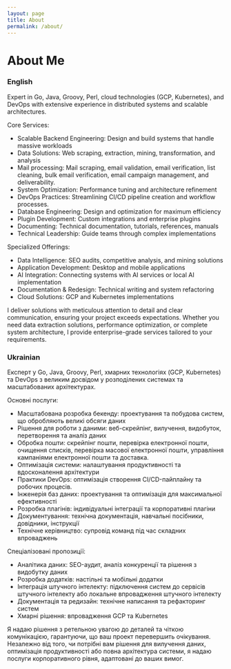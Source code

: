 ```yaml
---
layout: page
title: About
permalink: /about/
---
```


# About Me

### **English**

Expert in Go, Java, Groovy, Perl, cloud technologies (GCP, Kubernetes), and DevOps with extensive experience in distributed systems and scalable architectures.

Core Services:

- Scalable Backend Engineering: Design and build systems that handle massive workloads
- Data Solutions: Web scraping, extraction, mining, transformation, and analysis
- Mail processing: Mail scraping, email validation, email verification, list cleaning, bulk email verification, email campaign management, and deliverability.
- System Optimization: Performance tuning and architecture refinement
- DevOps Practices: Streamlining CI/CD pipeline creation and workflow processes.
- Database Engineering: Design and optimization for maximum efficiency
- Plugin Development: Custom integrations and enterprise plugins
- Documenting: Technical documentation, tutorials, references, manuals
- Technical Leadership: Guide teams through complex implementations

Specialized Offerings:

- Data Intelligence: SEO audits, competitive analysis, and mining solutions
- Application Development: Desktop and mobile applications
- AI Integration: Connecting systems with AI services or local AI implementation
- Documentation & Redesign: Technical writing and system refactoring
- Cloud Solutions: GCP and Kubernetes implementations

I deliver solutions with meticulous attention to detail and clear communication, ensuring your project exceeds expectations.
Whether you need data extraction solutions, performance optimization, or complete system architecture, I provide enterprise-grade services tailored to your requirements.

### **Ukrainian**

Експерт у Go, Java, Groovy, Perl, хмарних технологіях (GCP, Kubernetes) та DevOps з великим досвідом у розподілених системах та масштабованих архітектурах.

Основні послуги:

- Масштабована розробка бекенду: проектування та побудова систем, що обробляють великі обсяги даних
- Рішення для роботи з даними: веб-скрейпінг, вилучення, видобуток, перетворення та аналіз даних
- Обробка пошти: скрейпінг пошти, перевірка електронної пошти, очищення списків, перевірка масової електронної пошти, управління кампаніями електронної пошти та доставка.
- Оптимізація системи: налаштування продуктивності та вдосконалення архітектури
- Практики DevOps: оптимізація створення CI/CD-пайплайну та робочих процесів.
- Інженерія баз даних: проектування та оптимізація для максимальної ефективності
- Розробка плагінів: індивідуальні інтеграції та корпоративні плагіни
- Документування: технічна документація, навчальні посібники, довідники, інструкції
- Технічне керівництво: супровід команд під час складних впроваджень

Спеціалізовані пропозиції:

- Аналітика даних: SEO-аудит, аналіз конкуренції та рішення з видобутку даних
- Розробка додатків: настільні та мобільні додатки
- Інтеграція штучного інтелекту: підключення систем до сервісів штучного інтелекту або локальне впровадження штучного інтелекту
- Документація та редизайн: технічне написання та рефакторинг систем
- Хмарні рішення: впровадження GCP та Kubernetes

Я надаю рішення з ретельною увагою до деталей та чіткою комунікацією, гарантуючи, що ваш проект перевершить очікування.
Незалежно від того, чи потрібні вам рішення для вилучення даних, оптимізація продуктивності або повна архітектура системи, я надаю послуги корпоративного рівня, адаптовані до ваших вимог.
